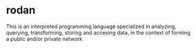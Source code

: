 # rodan
This is an interpreted programming language specialized in analyzing, querying, transforming, storing and accesing data, in the context of forming a public and/or private network
